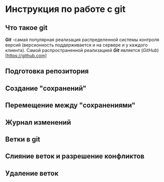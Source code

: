 # Инструкция по работе с git

## Что такое git

***Git*** -самая популярная реализация распределенной системы контроля версий (версионность поддерживается и на сервере и у каждого клиента). Самой распространенной реализацией ***Git*** является (*GitHub*)[https://github.com]

## Подготовка репозитория

## Создание "сохранений"

## Перемещение между "сохранениями"

## Журнал изменений

## Ветки в git

## Слияние веток и разрешение конфликтов

 ## Удаление веток

